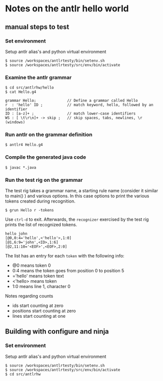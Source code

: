 # Notes on the antlr hello world


## manual steps to test

### Set environment

Setup antlr alias's and python virtual environment

```
$ source /workspaces/antlrtesty/bin/setenv.sh
$ source /workspaces/antlrtesty/src/env/bin/activate
```

### Examine the antlr grammar

```
$ cd src/antlrhw/hello
$ cat Hello.g4
```

```
grammar Hello;              // Define a grammar called Hello
r  : 'hello' ID ;           // match keyword, hello, followed by an identifier
ID : [a-z]+ ;               // match lower-case identifiers
WS : [ \t\r\n]+ -> skip ;   // skip spaces, tabs, newlines, \r (windows) 
```


### Run antlr on the grammar definition 

```
$ antlr4 Hello.g4
```

### Compile the generated java code

```
$ javac *.java
```

### Run the test rig on the grammar

The test rig takes a grammar name, a starting rule name (consider it similar to main() ) and various options.  In this
case options to print the various tokens created during recognition.


```
$ grun Hello r -tokens
```

Use `ctrl-d` to exit.  Afterwards, the `recognizer` exercised by the test rig
prints the list of recognized tokens.

```
hello john
[@0,0:4='hello',<'hello'>,1:0]
[@1,6:9='john',<ID>,1:6]
[@2,11:10='<EOF>',<EOF>,2:0]
```


The list has an entry for each `token` with the following info:

* @0 means token 0
* 0:4 means the token goes from position 0 to position 5
* ='hello' means token text
* <'hello> means token 
* 1:0 means line 1, character 0

Notes regarding counts

* ids start counting at zero
* positions start counting at zero
* lines start counting at one


## Building with configure and ninja

### Set environment

Setup antlr alias's and python virtual environment

```
$ source /workspaces/antlrtesty/bin/setenv.sh
$ source /workspaces/antlrtesty/src/env/bin/activate
$ cd src/antlrhw
```



